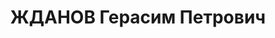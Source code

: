 ---
title: ЖДАНОВ Герасим Петрович
description: "воентехник 1 ранга, и. д. нач. цеха мастерской \"Б\" артсклада №67 МВО.\
  \ \n  ВКВС - 28.11.1937, ВМН. Расстрелян 28.11.1937, Москва"
---